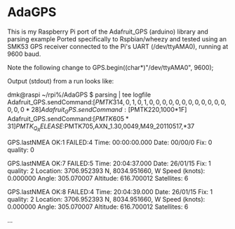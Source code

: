 # AdaGPS
 This is my Raspberry Pi port of the Adafruit_GPS (arduino) library and parsing example
 Ported specifically to Rspbian/wheezy and tested using an SMK53 GPS receiver connected to the
 Pi's UART (/dev/ttyAMA0), running at 9600 baud.
 
 Note the following change to GPS.begin((char*)"/dev/ttyAMA0", 9600);
 
 Output (stdout) from a run looks like:
 
dmk@raspi ~/rpi%/AdaGPS $ parsing | tee logfile 
Adafruit_GPS.sendCommand:[$PMTK314,0,1,0,1,0,0,0,0,0,0,0,0,0,0,0,0,0,0,0*28]
Adafruit_GPS.sendCommand:[$PMTK220,1000*1F]
Adafruit_GPS.sendCommand:[$PMTK605*31]
PMTK_Q_RELEASE:$PMTK705,AXN_1.30,0049,M49_20110517,*37

GPS.lastNMEA OK:1 FAILED:4
Time: 00:00:00.000 Date: 00/00/0
Fix: 0 quality: 0

GPS.lastNMEA OK:7 FAILED:5
Time: 20:04:37.000 Date: 26/01/15
Fix: 1 quality: 2
Location: 3706.952393 N, 8034.951660, W
Speed (knots): 0.000000
Angle: 305.070007
Altitude: 616.700012
Satellites: 6

GPS.lastNMEA OK:8 FAILED:4
Time: 20:04:39.000 Date: 26/01/15
Fix: 1 quality: 2
Location: 3706.952393 N, 8034.951660, W
Speed (knots): 0.000000
Angle: 305.070007
Altitude: 616.700012
Satellites: 6

...
